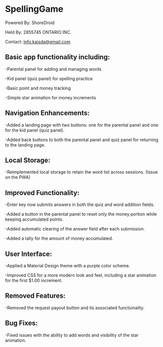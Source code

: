 # SpellingGame
Powered By: ShoreDroid

Held By: 2855745 ONTARIO INC.

Contact: info.kaisda@gmail.com

Basic app functionality including:
------------------------------------------
-Parental panel for adding and managing words

-Kid panel (quiz panel) for spelling practice

-Basic point and money tracking

-Simple star animation for money increments

Navigation Enhancements:
-------------------------------------------
-Added a landing page with two buttons: one for the parental panel and one for the kid panel (quiz panel).

-Added back buttons to both the parental panel and quiz panel for returning to the landing page.

**Local Storage:**
-------------------------------------------
-Reimplemented local storage to retain the word list across sessions. (Issue on the PWA)

**Improved Functionality:**
-------------------------------------------
-Enter key now submits answers in both the quiz and word addition fields.

-Added a button in the parental panel to reset only the money portion while keeping accumulated points.

-Added automatic clearing of the answer field after each submission.

-Added a tally for the amount of money accumulated.

**User Interface:**
-------------------------------------------
-Applied a Material Design theme with a purple color scheme.

-Improved CSS for a more modern look and feel, including a star animation for the first $1.00 increment.

**Removed Features:**
-------------------------------------------
-Removed the request payout button and its associated functionality.

**Bug Fixes:**
-----------------------------------------------
-Fixed issues with the ability to add words and visibility of the star animation.
